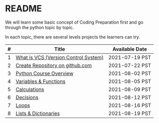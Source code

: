# README

We will learn some basic concept of Coding Preparation first and go through the python topic by topic.

In each topic, there are several levels projects the learners can try.

|#  | Title                                                      | Available Date |
|---|------------------------------------------------------------|----------------|
|1  | [What is VCS (Version Control System)](basis/vcs.md)       | 2021-07-19 PST |
|2  | [Create Repository on github.com](basis/git.md)            | 2021-07-22 PST |
|3  | [Python Course Overview](python/README.md)                 | 2021-08-02 PST |
|4  | [Variables & Functions](python/variables_functions.md)     | 2021-08-05 PST |
|5  | [Calculations](python/calculations.md)                     | 2021-08-09 PST |
|6  | [Decisions](python/decisions.md)                           | 2021-08-12 PST |
|7  | [Loops](python/loops.md)                                   | 2021-08-16 PST |
|8  | [Lists & Dictionaries](lists_dictionaries.md)              | 2021-08-19 PST |

